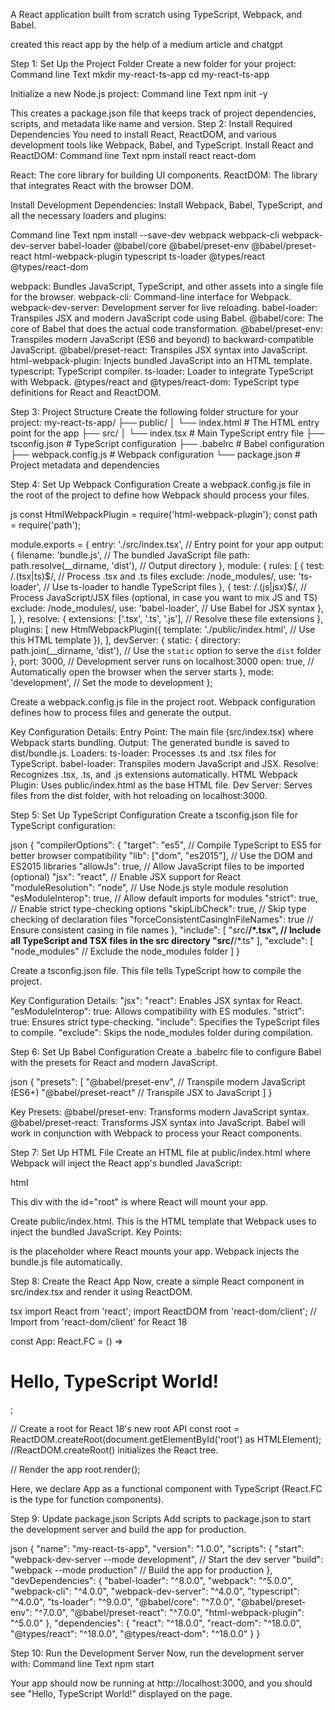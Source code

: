 A React application built from scratch using TypeScript, Webpack, and Babel.

created this react app by the help of a medium article and chatgpt

Step 1: Set Up the Project Folder
Create a new folder for your project:
Command line Text
mkdir my-react-ts-app
cd my-react-ts-app

Initialize a new Node.js project:
Command line Text
npm init -y

This creates a package.json file that keeps track of project dependencies, scripts, and metadata like name and version.
Step 2: Install Required Dependencies
You need to install React, ReactDOM, and various development tools like Webpack, Babel, and TypeScript.
Install React and ReactDOM:
Command line Text
npm install react react-dom

React: The core library for building UI components.
ReactDOM: The library that integrates React with the browser DOM.

Install Development Dependencies:
Install Webpack, Babel, TypeScript, and all the necessary loaders and plugins:

Command line Text
npm install --save-dev webpack webpack-cli webpack-dev-server babel-loader @babel/core @babel/preset-env @babel/preset-react html-webpack-plugin typescript ts-loader @types/react @types/react-dom


webpack: Bundles JavaScript, TypeScript, and other assets into a single file for the browser.
webpack-cli: Command-line interface for Webpack.
webpack-dev-server: Development server for live reloading.
babel-loader: Transpiles JSX and modern JavaScript code using Babel.
@babel/core: The core of Babel that does the actual code transformation.
@babel/preset-env: Transpiles modern JavaScript (ES6 and beyond) to backward-compatible JavaScript.
@babel/preset-react: Transpiles JSX syntax into JavaScript.
html-webpack-plugin: Injects bundled JavaScript into an HTML template.
typescript: TypeScript compiler.
ts-loader: Loader to integrate TypeScript with Webpack.
@types/react and @types/react-dom: TypeScript type definitions for React and ReactDOM.

Step 3: Project Structure
Create the following folder structure for your project:
my-react-ts-app/
  ├── public/
  │    └── index.html		# The HTML entry point for the app
  ├── src/
  │    └── index.tsx		# Main TypeScript entry file
  ├── tsconfig.json	            # TypeScript configuration
  ├── .babelrc			# Babel configuration
  ├── webpack.config.js	# Webpack configuration
  └── package.json		# Project metadata and dependencies

Step 4: Set Up Webpack Configuration
Create a webpack.config.js file in the root of the project to define how Webpack should process your files.

js
const HtmlWebpackPlugin = require('html-webpack-plugin');
const path = require('path');

module.exports = {
  entry: './src/index.tsx', // Entry point for your app
  output: {
    filename: 'bundle.js', // The bundled JavaScript file
    path: path.resolve(__dirname, 'dist'), // Output directory
  },
  module: {
    rules: [
      {
        test: /\.(tsx|ts)$/, // Process .tsx and .ts files
        exclude: /node_modules/,
        use: 'ts-loader', // Use ts-loader to handle TypeScript files
      },
      {
        test: /\.(js|jsx)$/, // Process JavaScript/JSX files (optional, in case you want to mix JS and TS)
        exclude: /node_modules/,
        use: 'babel-loader', // Use Babel for JSX syntax
      },
    ],
  },
  resolve: {
    extensions: ['.tsx', '.ts', '.js'], // Resolve these file extensions
  },
  plugins: [
    new HtmlWebpackPlugin({
      template: './public/index.html', // Use this HTML template
    }),
  ],
  devServer: {
    static: {
      directory: path.join(__dirname, 'dist'), // Use the `static` option to serve the `dist` folder
    },
    port: 3000, // Development server runs on localhost:3000
    open: true, // Automatically open the browser when the server starts
  },
  mode: 'development', // Set the mode to development
};

Create a webpack.config.js file in the project root.
Webpack configuration defines how to process files and generate the output.

Key Configuration Details:
Entry Point: The main file (src/index.tsx) where Webpack starts bundling.
Output: The generated bundle is saved to dist/bundle.js.
Loaders:
ts-loader: Processes .ts and .tsx files for TypeScript.
babel-loader: Transpiles modern JavaScript and JSX.
Resolve: Recognizes .tsx, .ts, and .js extensions automatically.
HTML Webpack Plugin: Uses public/index.html as the base HTML file.
Dev Server: Serves files from the dist folder, with hot reloading on localhost:3000.

Step 5: Set Up TypeScript Configuration
Create a tsconfig.json file for TypeScript configuration:

json
{
  "compilerOptions": {
    "target": "es5", // Compile TypeScript to ES5 for better browser compatibility
    "lib": ["dom", "es2015"], // Use the DOM and ES2015 libraries
    "allowJs": true, // Allow JavaScript files to be imported (optional)
    "jsx": "react", // Enable JSX support for React
    "moduleResolution": "node", // Use Node.js style module resolution
    "esModuleInterop": true, // Allow default imports for modules
    "strict": true, // Enable strict type-checking options
    "skipLibCheck": true, // Skip type checking of declaration files
    "forceConsistentCasingInFileNames": true // Ensure consistent casing in file names
  },
  "include": [
    "src/**/*.tsx", // Include all TypeScript and TSX files in the src directory
    "src/**/*.ts"
  ],
  "exclude": [
    "node_modules" // Exclude the node_modules folder
  ]
}

Create a tsconfig.json file.
This file tells TypeScript how to compile the project.

Key Configuration Details:
"jsx": "react": Enables JSX syntax for React.
"esModuleInterop": true: Allows compatibility with ES modules.
"strict": true: Ensures strict type-checking.
"include": Specifies the TypeScript files to compile.
"exclude": Skips the node_modules folder during compilation.

Step 6: Set Up Babel Configuration
Create a .babelrc file to configure Babel with the presets for React and modern JavaScript.

json
{
  "presets": [
    "@babel/preset-env", // Transpile modern JavaScript (ES6+)
    "@babel/preset-react" // Transpile JSX to JavaScript
  ]
}

Key Presets:
@babel/preset-env: Transforms modern JavaScript syntax.
@babel/preset-react: Transforms JSX syntax into JavaScript.
Babel will work in conjunction with Webpack to process your React components.

Step 7: Set Up HTML File
Create an HTML file at public/index.html where Webpack will inject the React app's bundled JavaScript:

html
<!DOCTYPE html>
<html lang="en">
<head>
  <meta charset="UTF-8" />
  <meta name="viewport" content="width=device-width, initial-scale=1.0" />
  <title>React TypeScript App</title>
</head>
<body>
  <div id="root"></div>
</body>
</html>

This div with the id="root" is where React will mount your app.

Create public/index.html.
This is the HTML template that Webpack uses to inject the bundled JavaScript.
Key Points:
<div id="root"></div> is the placeholder where React mounts your app.
Webpack injects the bundle.js file automatically.

Step 8: Create the React App
Now, create a simple React component in src/index.tsx and render it using ReactDOM.

tsx
import React from 'react';
import ReactDOM from 'react-dom/client'; // Import from 'react-dom/client' for React 18

const App: React.FC = () => <h1>Hello, TypeScript World!</h1>;

// Create a root for React 18's new root API
const root = ReactDOM.createRoot(document.getElementById('root') as HTMLElement);
//ReactDOM.createRoot() initializes the React tree.

// Render the app
root.render(<App />);

Here, we declare App as a functional component with TypeScript (React.FC is the type for function components).

Step 9: Update package.json Scripts
Add scripts to package.json to start the development server and build the app for production.

json
{
  "name": "my-react-ts-app",
  "version": "1.0.0",
  "scripts": {
    "start": "webpack-dev-server --mode development", // Start the dev server
    "build": "webpack --mode production" // Build the app for production
  },
  "devDependencies": {
    "babel-loader": "^8.0.0",
    "webpack": "^5.0.0",
    "webpack-cli": "^4.0.0",
    "webpack-dev-server": "^4.0.0",
    "typescript": "^4.0.0",
    "ts-loader": "^9.0.0",
    "@babel/core": "^7.0.0",
    "@babel/preset-env": "^7.0.0",
    "@babel/preset-react": "^7.0.0",
    "html-webpack-plugin": "^5.0.0"
  },
  "dependencies": {
    "react": "^18.0.0",
    "react-dom": "^18.0.0",
    "@types/react": "^18.0.0",
    "@types/react-dom": "^18.0.0"
  }
}

Step 10: Run the Development Server
Now, run the development server with:
Command line Text
npm start

Your app should now be running at http://localhost:3000, and you should see "Hello, TypeScript World!" displayed on the page.
